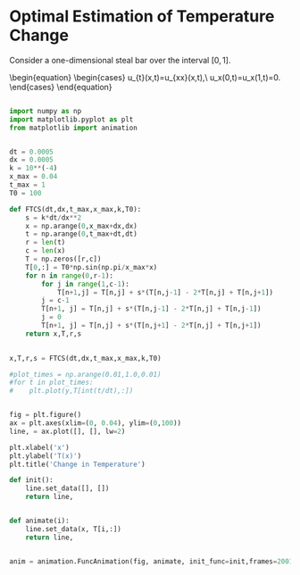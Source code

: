 # Optimal Estimation of Temperature Change

Consider a one-dimensional steal bar over the interval $[0,1]$.


\begin{equation}
\begin{cases}
u_{t}(x,t)=u_{xx}(x,t),\\
u_x(0,t)=u_x(1,t)=0.
\end{cases}
\end{equation}



```python

import numpy as np
import matplotlib.pyplot as plt
from matplotlib import animation


dt = 0.0005
dx = 0.0005
k = 10**(-4)
x_max = 0.04
t_max = 1
T0 = 100

def FTCS(dt,dx,t_max,x_max,k,T0):
    s = k*dt/dx**2
    x = np.arange(0,x_max+dx,dx) 
    t = np.arange(0,t_max+dt,dt)
    r = len(t)
    c = len(x)
    T = np.zeros([r,c])
    T[0,:] = T0*np.sin(np.pi/x_max*x)
    for n in range(0,r-1):
        for j in range(1,c-1):
            T[n+1,j] = T[n,j] + s*(T[n,j-1] - 2*T[n,j] + T[n,j+1]) 
        j = c-1 
        T[n+1, j] = T[n,j] + s*(T[n,j-1] - 2*T[n,j] + T[n,j-1])
        j = 0
        T[n+1, j] = T[n,j] + s*(T[n,j+1] - 2*T[n,j] + T[n,j+1])
    return x,T,r,s
    

x,T,r,s = FTCS(dt,dx,t_max,x_max,k,T0)

#plot_times = np.arange(0.01,1.0,0.01)
#for t in plot_times:
#    plt.plot(y,T[int(t/dt),:])


fig = plt.figure()
ax = plt.axes(xlim=(0, 0.04), ylim=(0,100))
line, = ax.plot([], [], lw=2)

plt.xlabel('x')
plt.ylabel('T(x)')
plt.title('Change in Temperature')

def init():
    line.set_data([], [])
    return line,


def animate(i):
    line.set_data(x, T[i,:])
    return line,


anim = animation.FuncAnimation(fig, animate, init_func=init,frames=2001, interval=1, blit=True)

```
